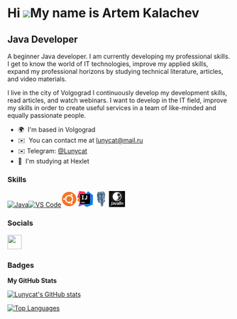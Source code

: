 Hi ![](https://user-images.githubusercontent.com/18350557/176309783-0785949b-9127-417c-8b55-ab5a4333674e.gif)My name is Artem Kalachev
======================================================================================================================================

Java Developer
--------------

A beginner Java developer. I am currently developing my professional skills. I get to know the world of IT technologies, improve my applied skills, expand my professional horizons by studying technical literature, articles, and video materials.

I live in the city of Volgograd I continuously develop my development skills, read articles, and watch webinars. I want to develop in the IT field, improve my skills in order to create useful services in a team of like-minded and equally passionate people.


* 🌍  I'm based in Volgograd
* ✉️  You can contact me at [lunycat@mail.ru](mailto:lunycat@mail.ru)
* ✉️  Telegram: [@Lunycat](https://tlgg.ru/Lunycat)
* 🧠  I'm studying at Hexlet

### Skills


<p align="left">
<a href="https://www.oracle.com/java/" target="_blank" rel="noreferrer"><img src="https://raw.githubusercontent.com/danielcranney/readme-generator/main/public/icons/skills/java-colored.svg" width="36" height="36" alt="Java" /></a><a href="https://code.visualstudio.com/" target="_blank" rel="noreferrer"><img src="https://raw.githubusercontent.com/danielcranney/readme-generator/main/public/icons/skills/visualstudiocode.svg" width="36" height="36" alt="VS Code" /></a><a href="https://ubuntu.com" target="_blank" rel="noreferrer"><img src="https://github.com/Lunycat/Lunycat/blob/main/images/UbuntuCoF.svg.png" width="36" height="36" alt="Ubuntu" /></a><a href="https://www.jetbrains.com/idea/" target="_blank" rel="noreferrer"><img src="https://github.com/Lunycat/Lunycat/blob/main/images/IntelliJ_IDEA_Icon.svg.png" width="36" height="36" alt="intellij idea" /></a><a href="https://www.oracle.com/java/" target="_blank" rel="noreferrer"><img src="https://github.com/Lunycat/Lunycat/blob/main/images/Postgresql.jpg" width="36" height="36" alt="Postgresql" /></a><a href="https://www.oracle.com/java/" target="_blank" rel="noreferrer"><img src="https://github.com/Lunycat/Lunycat/blob/main/images/Javalin.png" width="36" height="36" alt="Javalin" /></a>
</p>


### Socials

<p align="left"> <a href="https://www.github.com/Lunycat" target="_blank" rel="noreferrer"> <picture> <source media="(prefers-color-scheme: dark)" srcset="https://raw.githubusercontent.com/danielcranney/readme-generator/main/public/icons/socials/github-dark.svg" /> <source media="(prefers-color-scheme: light)" srcset="https://raw.githubusercontent.com/danielcranney/readme-generator/main/public/icons/socials/github.svg" /> <img src="https://raw.githubusercontent.com/danielcranney/readme-generator/main/public/icons/socials/github.svg" width="32" height="32" /> </picture> </a></p>

### Badges

<b>My GitHub Stats</b>

<a href="http://www.github.com/Lunycat"><img src="https://github-readme-stats.vercel.app/api?username=Lunycat&show_icons=true&hide=&count_private=true&title_color=0891b2&text_color=ffffff&icon_color=0891b2&bg_color=1c1917&hide_border=true&show_icons=true" alt="Lunycat's GitHub stats" /></a>

<a href="https://github.com/Lunycat" align="left"><img src="https://github-readme-stats.vercel.app/api/top-langs/?username=Lunycat&langs_count=10&title_color=0891b2&text_color=ffffff&icon_color=0891b2&bg_color=1c1917&hide_border=true&locale=en&custom_title=Top%20%Languages" alt="Top Languages" /></a>
